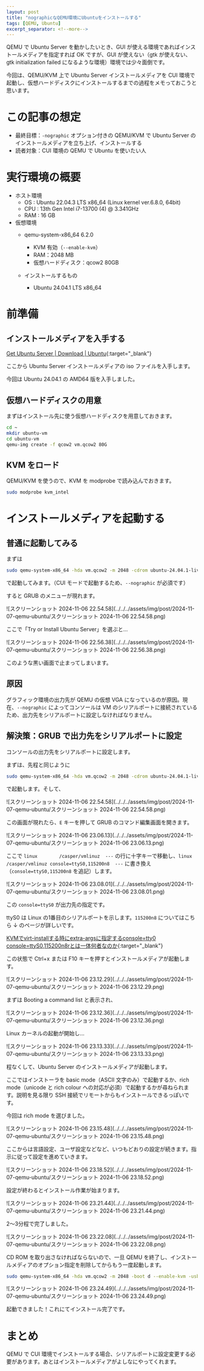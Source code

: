 ```yaml
---
layout: post
title: "nographicなQEMU環境にUbuntuをインストールする"
tags: [QEMU, Ubuntu]
excerpt_separator: <!--more-->
---
```


QEMU で Ubuntu Server を動かしたいとき、GUI が使える環境であればインストールメディアを指定すれば OK ですが、GUI が使えない（gtk が使えない、gtk initialization failed になるような環境）環境では少々面倒です。

今回は、QEMU/KVM 上で Ubuntu Server インストールメディアを CUI 環境で起動し、仮想ハードディスクにインストールするまでの過程をメモっておこうと思います。

<!--more-->

# この記事の想定

- 最終目標：``-nographic`` オプション付きの QEMU/KVM で Ubuntu Server のインストールメディアを立ち上げ、インストールする
- 読者対象：CUI 環境の QEMU で Ubuntu を使いたい人

# 実行環境の概要

- ホスト環境
  - OS : Ubuntu 22.04.3 LTS x86_64 (Linux kernel ver.6.8.0, 64bit)
  - CPU : 13th Gen Intel i7-13700 (4) @ 3.341GHz
  - RAM : 16 GB
- 仮想環境
  - qemu-system-x86_64 6.2.0
    - KVM 有効（``--enable-kvm``）
    - RAM：2048 MB
    - 仮想ハードディスク：qcow2 80GB
  
  - インストールするもの
    - Ubuntu 24.04.1 LTS x86_64
  

# 前準備

## インストールメディアを入手する

[Get Ubuntu Server \| Download \| Ubuntu](https://ubuntu.com/download/server){:target="_blank"}

ここから Ubuntu Server インストールメディアの iso ファイルを入手します。

今回は Ubuntu 24.04.1 の AMD64 版を入手しました。

## 仮想ハードディスクの用意

まずはインストール先に使う仮想ハードディスクを用意しておきます。

```bash
cd ~
mkdir ubuntu-vm
cd ubuntu-vm
qemu-img create -f qcow2 vm.qcow2 80G 
```

## KVM をロード

QEMU/KVM を使うので、KVM を modprobe で読み込んでおきます。

```bash
sudo modprobe kvm_intel 
```

# インストールメディアを起動する

## 普通に起動してみる

まずは

```bash
sudo qemu-system-x86_64 -hda vm.qcow2 -m 2048 -cdrom ubuntu-24.04.1-live-server-amd64.iso -boot d --enable-kvm -usb -nographic
```

で起動してみます。（CUI モードで起動するため、``--nographic`` が必須です）

すると GRUB のメニューが現れます。

![スクリーンショット 2024-11-06 22.54.58](../../../assets/img/post/2024-11-07-qemu-ubuntu/スクリーンショット 2024-11-06 22.54.58.png)

ここで「Try or Install Ubuntu Server」を選ぶと…

![スクリーンショット 2024-11-06 22.56.38](../../../assets/img/post/2024-11-07-qemu-ubuntu/スクリーンショット 2024-11-06 22.56.38.png)

このような黒い画面で止まってしまいます。

## 原因

グラフィック環境の出力先が QEMU の仮想 VGA になっているのが原因。現在、``--nographic`` によってコンソールは VM のシリアルポートに接続されているため、出力先をシリアルポートに設定しなければなりません。

## 解決策：GRUB で出力先をシリアルポートに設定

コンソールの出力先をシリアルポートに設定します。

まずは、先程と同じように

```bash
sudo qemu-system-x86_64 -hda vm.qcow2 -m 2048 -cdrom ubuntu-24.04.1-live-server-amd64.iso -boot d --enable-kvm -usb -nographic
```

で起動します。そして、

![スクリーンショット 2024-11-06 22.54.58](../../../assets/img/post/2024-11-07-qemu-ubuntu/スクリーンショット 2024-11-06 22.54.58.png)

この画面が現れたら、``E`` キーを押して GRUB のコマンド編集画面を開きます。

![スクリーンショット 2024-11-06 23.06.13](../../../assets/img/post/2024-11-07-qemu-ubuntu/スクリーンショット 2024-11-06 23.06.13.png)

ここで ``linux        /casper/vmlinuz  ---`` の行に十字キーで移動し、``linux        /casper/vmlinuz console=ttyS0,115200n8  ---`` に書き換え（``console=ttyS0,115200n8`` を追記）します。

![スクリーンショット 2024-11-06 23.08.01](../../../assets/img/post/2024-11-07-qemu-ubuntu/スクリーンショット 2024-11-06 23.08.01.png)

この ``console=ttyS0`` が出力先の指定です。

ttyS0 は Linux の1番目のシリアルポートを示します。``115200n8`` についてはこちら ↓ のページが詳しいです。

[KVMでvirt-installする時にextra-argsに指定するconsole=tty0 console=ttyS0,115200n8rとは一体何者なのか](https://blog.osstech.co.jp/posts/2020/08/tty-console/){:target="_blank"}



この状態で Ctrl+x または F10 キーを押すとインストールメディアが起動します。

![スクリーンショット 2024-11-06 23.12.29](../../../assets/img/post/2024-11-07-qemu-ubuntu/スクリーンショット 2024-11-06 23.12.29.png)

 まずは Booting a command list と表示され、

![スクリーンショット 2024-11-06 23.12.36](../../../assets/img/post/2024-11-07-qemu-ubuntu/スクリーンショット 2024-11-06 23.12.36.png)

Linux カーネルの起動が開始し…

![スクリーンショット 2024-11-06 23.13.33](../../../assets/img/post/2024-11-07-qemu-ubuntu/スクリーンショット 2024-11-06 23.13.33.png)

程なくして、Ubuntu Server のインストールメディアが起動します。

ここではインストーラを basic mode（ASCII 文字のみ）で起動するか、rich mode（unicode と rich colour への対応が必須）で起動するかが尋ねられます。説明を見る限り SSH 接続でリモートからもインストールできるっぽいです。

今回は rich mode を選びました。

![スクリーンショット 2024-11-06 23.15.48](../../../assets/img/post/2024-11-07-qemu-ubuntu/スクリーンショット 2024-11-06 23.15.48.png)

ここからは言語設定、ユーザ設定などなど、いつもどおりの設定が続きます。指示に従って設定を進めていきます。

![スクリーンショット 2024-11-06 23.18.52](../../../assets/img/post/2024-11-07-qemu-ubuntu/スクリーンショット 2024-11-06 23.18.52.png)

設定が終わるとインストール作業が始まります。

![スクリーンショット 2024-11-06 23.21.44](../../../assets/img/post/2024-11-07-qemu-ubuntu/スクリーンショット 2024-11-06 23.21.44.png)

2〜3分程で完了しました。

![スクリーンショット 2024-11-06 23.22.08](../../../assets/img/post/2024-11-07-qemu-ubuntu/スクリーンショット 2024-11-06 23.22.08.png)

CD ROM を取り出さなければならないので、一旦 QEMU を終了し、インストールメディアのオプション指定を削除してからもう一度起動します。

```bash
sudo qemu-system-x86_64 -hda vm.qcow2 -m 2048 -boot d --enable-kvm -usb -nographic
```



![スクリーンショット 2024-11-06 23.24.49](../../../assets/img/post/2024-11-07-qemu-ubuntu/スクリーンショット 2024-11-06 23.24.49.png)

起動できました！これにてインストール完了です。

# まとめ

QEMU で CUI 環境でインストールする場合、シリアルポートに設定変更する必要があります。あとはインストールメディアがよしなにやってくれます。
